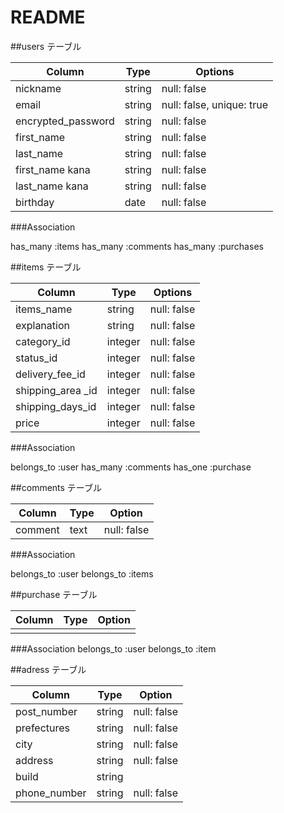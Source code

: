 # README

##users テーブル

| Column             | Type   | Options     |
| ------------------ | ------ | ----------- |
| nickname           | string | null: false |
| email              | string | null: false, unique: true |
| encrypted_password | string | null: false |
| first_name         | string | null: false |
| last_name          | string | null: false |
| first_name kana    | string | null: false |
| last_name kana     | string | null: false |
| birthday           | date   | null: false |

###Association

has_many :items
has_many :comments
has_many :purchases

##items テーブル

| Column              | Type      | Options     |
| ------------------- | --------- | ----------- |
| items_name          | string    | null: false |
| explanation         | string    | null: false |
| category_id         | integer   | null: false |
| status_id           | integer   | null: false |
| delivery_fee_id     | integer   | null: false |
| shipping_area _id   | integer   | null: false |
| shipping_days_id    | integer   | null: false |     
| price               | integer   | null: false |

###Association

belongs_to :user
has_many :comments
has_one :purchase

##comments テーブル

| Column             | Type   | Option       |
|------------------- | ------ | -------------|
| comment            | text   | null: false  |

###Association

belongs_to :user
belongs_to :items

##purchase テーブル

| Column             | Type   | Option       |
|------------------- | ------ | -------------|
|                    |        |              |

###Association
belongs_to :user
belongs_to :item

##adress テーブル

| Column             | Type   | Option       |
|------------------- | ------ | -------------|
| post_number        | string | null: false  |
| prefectures        | string | null: false  |
| city               | string | null: false  |
| address            | string | null: false  |
| build              | string |              |
| phone_number       | string | null: false  |

